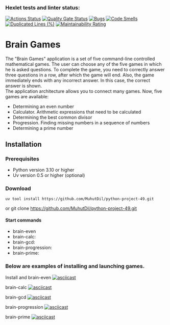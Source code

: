 ### Hexlet tests and linter status:
[![Actions Status](https://github.com/MuhutDil/python-project-49/actions/workflows/hexlet-check.yml/badge.svg)](https://github.com/MuhutDil/python-project-49/actions)
[![Quality Gate Status](https://sonarcloud.io/api/project_badges/measure?project=MuhutDil_python-project-49&metric=alert_status)](https://sonarcloud.io/summary/new_code?id=MuhutDil_python-project-49)
[![Bugs](https://sonarcloud.io/api/project_badges/measure?project=MuhutDil_python-project-49&metric=bugs)](https://sonarcloud.io/summary/new_code?id=MuhutDil_python-project-49)
[![Code Smells](https://sonarcloud.io/api/project_badges/measure?project=MuhutDil_python-project-49&metric=code_smells)](https://sonarcloud.io/summary/new_code?id=MuhutDil_python-project-49)
[![Duplicated Lines (%)](https://sonarcloud.io/api/project_badges/measure?project=MuhutDil_python-project-49&metric=duplicated_lines_density)](https://sonarcloud.io/summary/new_code?id=MuhutDil_python-project-49)
[![Maintainability Rating](https://sonarcloud.io/api/project_badges/measure?project=MuhutDil_python-project-49&metric=sqale_rating)](https://sonarcloud.io/summary/new_code?id=MuhutDil_python-project-49)

# Brain Games

The "Brain Games" application is a set of five command-line controlled mathematical games. The user can choose any of the five games in which he is asked questions. To complete the game, you need to correctly answer three questions in a row, after which the game will end. Also, the game immediately ends with any incorrect answer. In this case, the correct answer is shown. \
The application architecture allows you to connect many games. Now, five games are available:
- Determining an even number
- Calculator. Arithmetic expressions that need to be calculated
- Determining the best common divisor
- Progression. Finding missing numbers in a sequence of numbers
- Determining a prime number

## Installation
### Prerequisites
- Python version 3.10 or higher
- Uv version 0.5 or higher (optional)
 
### Download
    uv tool install https://github.com/MuhutDil/python-project-49.git
or
    git clone https://github.com/MuhutDil/python-project-49.git
 
#### Start commands
- brain-even
- brain-calc:
- brain-gcd:
- brain-progression:
- brain-prime:

### Below are examples of installing and launching games.

Install and brain-even 
[![asciicast](https://asciinema.org/a/727092.svg)](https://asciinema.org/a/727092)

brain-calc
[![asciicast](https://asciinema.org/a/727094.svg)](https://asciinema.org/a/727094)

brain-gcd
[![asciicast](https://asciinema.org/a/727095.svg)](https://asciinema.org/a/727095)

brain-progression
[![asciicast](https://asciinema.org/a/727096.svg)](https://asciinema.org/a/727096)

brain-prime
[![asciicast](https://asciinema.org/a/727097.svg)](https://asciinema.org/a/727097)
 